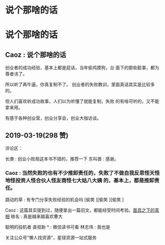 # 说个那啥的话

# 说个那啥的话

## Caoz : 说个那啥的话

创业者的成功经验，基本上都是屁话，当年偷鸡摸狗，台 面下的那些脏事，都为尊者讳了。

所以听了再牛逼，你真复制不了。 创业者的失败教训，里面真话其实是比较多的。

但人们喜欢听成功故事，人们以为听懂了就能复制，失败 的有啥可听的，又不能拿来用。

有感于各种创业营，创业分享会，创业大咖访谈。

## 2019-03-19(298 赞)

评论区：

长庚 : 创业小败局这本书不错的，推荐一下 东叫兽 : 感谢。

### Caoz : 当然失败的也有不少推卸责任的，失败了不做自我反思怪天怪地怪投资人怪合伙人怪友商怪七大姑八大姨 的，基本上，都是推卸责任。

跳动的草 : 有专门分享失败经验的机会吗 [偷笑 ][偷笑 ][偷笑 ]

Caoz : 这篇其实提到过，随便拿出一篇旧文，都能经受时间考验。[面具之下的真相](https://mp.weixin.qq.com/s/BF2zG8rdASodumx1T_GiNQ) 轶名 : 真是越来越喜欢曹大

聪明的投机者 直视新 * : 微信读书可看 林志伟 : 我也是

关注公众号"懒人找资源"，星球资源一站式服务